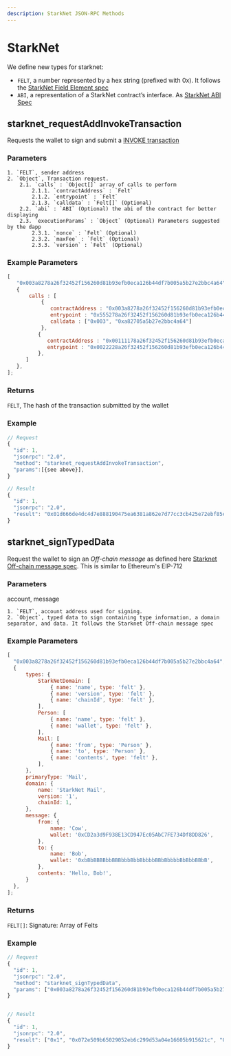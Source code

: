 ```yaml
---
description: StarkNet JSON-RPC Methods
---
```


# StarkNet

We define new types for starknet:
- `FELT`, a number represented by a hex string (prefixed with 0x). It follows the [StarkNet Field Element spec](https://starknet.io/docs/how_cairo_works/cairo_intro.html#field-elements)
- `ABI`, a representation of a StarkNet contract’s interface. As [StarkNet ABI Spec](https://docs.starknet.io/documentation/develop/Contracts/contract-abi/)


## starknet_requestAddInvokeTransaction

Requests the wallet to sign and submit a [INVOKE transaction](https://docs.starknet.io/documentation/develop/Blocks/transactions/#invoke_transaction)

### Parameters

```
1. `FELT`, sender address
2. `Object`, Transaction request.
    2.1. `calls` : `Object[]` array of calls to perform
        2.1.1. `contractAddress` : `Felt`
        2.1.2. `entrypoint` : `Felt`
        2.1.3. `calldata` : `Felt[]` (Optional)
    2.2. `abi` : `ABI` (Optional) the abi of the contract for better displaying
    2.3. `executionParams` : `Object` (Optional) Parameters suggested by the dapp
        2.3.1. `nonce` : `Felt` (Optional)
        2.3.2. `maxFee` : `Felt` (Optional)
        2.3.3. `version` : `Felt` (Optional)
```


### Example Parameters

```javascript
[
   "0x003a8278a26f32452f156260d81b93efb0eca126b44df7b005a5b27e2bbc4a64",
   {
       calls : [
           {
              contractAddress : "0x003a8278a26f32452f156260d81b93efb0eca126b44df7b005a5b27e2bbc4a64",
              entrypoint : "0x555278a26f32452f156260d81b93efb0eca126b44df7b005a5b27e2bbc4a64",
              calldata : ["0x003", "0xa82705a5b27e2bbc4a64"]
           },
          {
             contractAddress : "0x00111178a26f32452f156260d81b93efb0eca126b44df7b005a5b27e2bbc4a64",
             entrypoint : "0x0022228a26f32452f156260d81b93efb0eca126b44df7b005a5b27e2bbc4a64",
          },
      ]
   },
];
```

### Returns

`FELT`, The hash of the transaction submitted by the wallet

### Example

```javascript
// Request
{
  "id": 1,
  "jsonrpc": "2.0",
  "method": "starknet_requestAddInvokeTransaction",
  "params":[{see above}],
}

// Result
{
  "id": 1,
  "jsonrpc": "2.0",
  "result": "0x01d666de4dc4d7e888190475ea6381a862e7d77cc3cb425e72ebf85e1d5144fa"
}
```


## starknet_signTypedData

Request the wallet to sign an *Off-chain message* as defined here [Starknet Off-chain message spec](https://community.starknet.io/t/signing-transactions-and-off-chain-messages/66).  This is similar to Ethereum's EIP-712

### Parameters

account, message
```
1. `FELT`, account address used for signing.
2. `Object`, typed data to sign containing type information, a domain separator, and data. It follows the Starknet Off-chain message spec
```

### Example Parameters

```javascript
[
  "0x003a8278a26f32452f156260d81b93efb0eca126b44df7b005a5b27e2bbc4a64",
  {
      types: {
          StarkNetDomain: [
              { name: 'name', type: 'felt' },
              { name: 'version', type: 'felt' },
              { name: 'chainId', type: 'felt' },
          ],
          Person: [
              { name: 'name', type: 'felt' },
              { name: 'wallet', type: 'felt' },
          ],
          Mail: [
              { name: 'from', type: 'Person' },
              { name: 'to', type: 'Person' },
              { name: 'contents', type: 'felt' },
          ],
      },
      primaryType: 'Mail',
      domain: {
          name: 'StarkNet Mail',
          version: '1',
          chainId: 1,
      },
      message: {
          from: {
              name: 'Cow',
              wallet: '0xCD2a3d9F938E13CD947Ec05AbC7FE734Df8DD826',
          },
          to: {
              name: 'Bob',
              wallet: '0xbBbBBBBbbBBBbbbBbbBbbbbBBbBbbbbBbBbbBBbB',
          },
          contents: 'Hello, Bob!',
      }
  },
];
```

### Returns

`FELT[]`: Signature: Array of Felts

### Example

```javascript
// Request
{
  "id": 1,
  "jsonrpc": "2.0",
  "method": "starknet_signTypedData",
  "params": ["0x003a8278a26f32452f156260d81b93efb0eca126b44df7b005a5b27e2bbc4a64", {see above}]
}


// Result
{
  "id": 1,
  "jsonrpc": "2.0",
  "result": ["0x1", "0x072e509b65029052eb6c299d53a04e16605b915621c", "0x07897a4646"]
}
```


